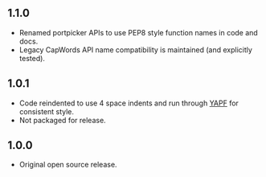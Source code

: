 ## 1.1.0

* Renamed portpicker APIs to use PEP8 style function names in code and docs.
* Legacy CapWords API name compatibility is maintained (and explicitly tested).

## 1.0.1

* Code reindented to use 4 space indents and run through
  [YAPF](https://github.com/google/yapf) for consistent style.
* Not packaged for release.

## 1.0.0

* Original open source release.
